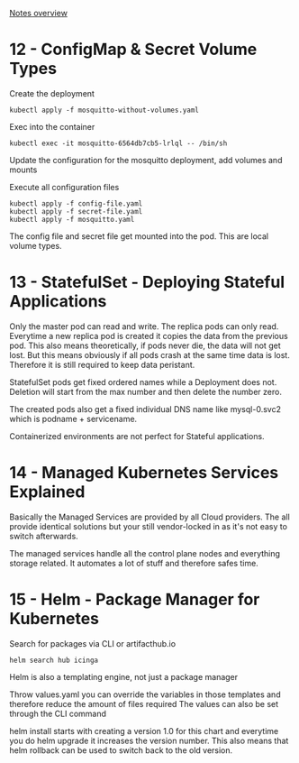 [Notes overview](../README.md)

# 12 - ConfigMap & Secret Volume Types

Create the deployment

    kubectl apply -f mosquitto-without-volumes.yaml

Exec into the container

    kubectl exec -it mosquitto-6564db7cb5-lrlql -- /bin/sh

Update the configuration for the mosquitto deployment, add volumes and mounts

Execute all configuration files

    kubectl apply -f config-file.yaml
    kubectl apply -f secret-file.yaml
    kubectl apply -f mosquitto.yaml


The config file and secret file get mounted into the pod.
This are local volume types.

# 13 - StatefulSet - Deploying Stateful Applications

Only the master pod can read and write.
The replica pods can only read.
Everytime a new replica pod is created it copies the data from the previous pod.
This also means theoretically, if pods never die, the data will not get lost. But this means obviously if all pods crash at the same time data is lost.
Therefore it is still required to keep data peristant.

StatefulSet pods get fixed ordered names while a Deployment does not.
Deletion will start from the max number and then delete the number zero.

The created pods also get a fixed individual DNS name like mysql-0.svc2 which is podname + servicename.

Containerized environments are not perfect for Stateful applications.

# 14 - Managed Kubernetes Services Explained

Basically the Managed Services are provided by all Cloud providers. The all provide identical solutions but your still vendor-locked in as it's not easy to switch afterwards.

The managed services handle all the control plane nodes and everything storage related.
It automates a lot of stuff and therefore safes time.

# 15 - Helm - Package Manager for Kubernetes

Search for packages via CLI or artifacthub.io
    
    helm search hub icinga

Helm is also a templating engine, not just a package manager

Throw values.yaml you can override the variables in those templates and therefore reduce the amount of files required
The values can also be set through the CLI command

helm install <chartname> starts with creating a version 1.0 for this chart and everytime you do helm upgrade <chartname> it increases the version number.
This also means that helm rollback <chartname> can be used to switch back to the old version.